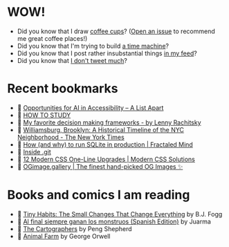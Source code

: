 # WOW!

- Did you know that I draw [coffee cups](https://papercups.mamuso.net/)? ([Open an issue](https://github.com/mamuso/papercups/issues) to recommend me great coffee places!)
- Did you know that I'm trying to build [a time machine](https://github.com/mamuso/fluxcapacitor)?
- Did you know that I post rather insubstantial things [in my feed](https://feed.mamuso.net/)?
- Did you know that [I don't tweet much](https://twitter.com/mamuso)?

# Recent bookmarks

- 👀 [Opportunities for AI in Accessibility – A List Apart](https://alistapart.com/article/opportunities-for-ai-in-accessibility/)
- 👀 [HOW TO STUDY](https://cse.buffalo.edu/~rapaport/howtostudy.html)
- 👀 [My favorite decision making frameworks - by Lenny Rachitsky](https://www.lennysnewsletter.com/p/my-favorite-decision-making-frameworks)
- 👀 [Williamsburg, Brooklyn: A Historical Timeline of the NYC Neighborhood - The New York Times](https://www.nytimes.com/interactive/2024/01/29/style/williamsburg-brooklyn-history-timeline.html#_1993-2001)
- 👀 [How (and why) to run SQLite in production | Fractaled Mind](https://fractaledmind.github.io/2023/12/23/rubyconftw/)
- 👀 [Inside .git](https://jvns.ca/blog/2024/01/26/inside-git/)
- 👀 [12 Modern CSS One-Line Upgrades | Modern CSS Solutions](https://moderncss.dev/12-modern-css-one-line-upgrades/)
- 👀 [OGimage.gallery | The finest hand-picked OG Images ✨](https://www.ogimage.gallery/)


# Books and comics I am reading

- 📘 [Tiny Habits: The Small Changes That Change Everything](https://www.goodreads.com/book/show/43305818) by B.J.  Fogg
- 📘 [Al final siempre ganan los monstruos (Spanish Edition)](https://www.goodreads.com/book/show/58664090) by Juarma
- 📘 [The Cartographers](https://www.goodreads.com/book/show/56224531) by Peng Shepherd
- 📘 [Animal Farm](https://www.goodreads.com/book/show/8349198) by George Orwell

